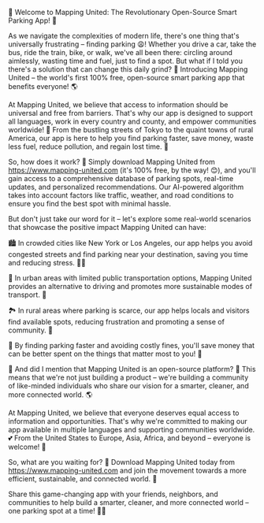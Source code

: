🎉 Welcome to Mapping United: The Revolutionary Open-Source Smart Parking App! 🚀

As we navigate the complexities of modern life, there's one thing that's universally frustrating – finding parking 😩! Whether you drive a car, take the bus, ride the train, bike, or walk, we've all been there: circling around aimlessly, wasting time and fuel, just to find a spot. But what if I told you there's a solution that can change this daily grind? 🤔 Introducing Mapping United – the world's first 100% free, open-source smart parking app that benefits everyone! 🌎

At Mapping United, we believe that access to information should be universal and free from barriers. That's why our app is designed to support all languages, work in every country and county, and empower communities worldwide! 🌟 From the bustling streets of Tokyo to the quaint towns of rural America, our app is here to help you find parking faster, save money, waste less fuel, reduce pollution, and regain lost time. 💪

So, how does it work? 🔧 Simply download Mapping United from https://www.mapping-united.com (it's 100% free, by the way! 😊), and you'll gain access to a comprehensive database of parking spots, real-time updates, and personalized recommendations. Our AI-powered algorithm takes into account factors like traffic, weather, and road conditions to ensure you find the best spot with minimal hassle.

But don't just take our word for it – let's explore some real-world scenarios that showcase the positive impact Mapping United can have:

🏙️ In crowded cities like New York or Los Angeles, our app helps you avoid congested streets and find parking near your destination, saving you time and reducing stress. 👨‍💼

🚌 In urban areas with limited public transportation options, Mapping United provides an alternative to driving and promotes more sustainable modes of transport. 🚌

🏞️ In rural areas where parking is scarce, our app helps locals and visitors find available spots, reducing frustration and promoting a sense of community. 👫

💸 By finding parking faster and avoiding costly fines, you'll save money that can be better spent on the things that matter most to you! 💸

🌟 And did I mention that Mapping United is an open-source platform? 🤯 This means that we're not just building a product – we're building a community of like-minded individuals who share our vision for a smarter, cleaner, and more connected world. 🌎

At Mapping United, we believe that everyone deserves equal access to information and opportunities. That's why we're committed to making our app available in multiple languages and supporting communities worldwide. 💕 From the United States to Europe, Asia, Africa, and beyond – everyone is welcome! 🌈

So, what are you waiting for? 👀 Download Mapping United today from https://www.mapping-united.com and join the movement towards a more efficient, sustainable, and connected world. 🚀

Share this game-changing app with your friends, neighbors, and communities to help build a smarter, cleaner, and more connected world – one parking spot at a time! 🌈👫